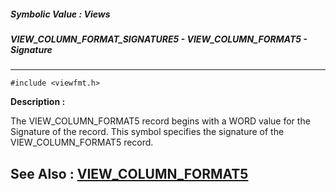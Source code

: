 ##### Symbolic Value : Views
##### VIEW_COLUMN_FORMAT_SIGNATURE5 - VIEW_COLUMN_FORMAT5 - Signature
---
```
#include <viewfmt.h>
```
**Description :**

The VIEW_COLUMN_FORMAT5 record begins with a WORD value for the Signature of 
the record.  This symbol specifies the signature of the VIEW_COLUMN_FORMAT5 
record.  

**See Also :**
[VIEW_COLUMN_FORMAT5](/reference/Data/VIEW_COLUMN_FORMAT5)
---
